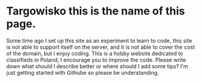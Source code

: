 # Targowisko this is the name of this page.
Some time ago I set up this site as an experiment to learn to code, this site is not able to support itself on the server, and it is not able to cover the cost of the domain, but I enjoy coding. This is a hobby website dedicated to classifieds in Poland, I encourage you to improve the code. Please write down what should I describe better or where should I add some tips? I'm just getting started with Githube so please be understanding.

